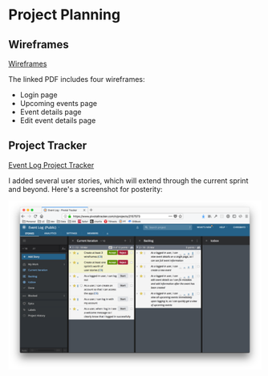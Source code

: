# Project Planning

## Wireframes

[Wireframes](./event_log-wireframes.pdf)

The linked PDF includes four wireframes:
- Login page
- Upcoming events page
- Event details page
- Edit event details page

## Project Tracker

[Event Log Project Tracker](https://www.pivotaltracker.com/n/projects/2157573)

I added several user stories, which will extend through the current sprint and beyond. Here's a screenshot for posterity:

![Spring 1 Stories](./sprint_1_stories.png)